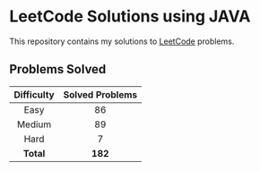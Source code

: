 # LeetCode Solutions using JAVA

This repository contains my solutions to [LeetCode](https://leetcode.com/) problems.

## Problems Solved

| Difficulty | Solved Problems |
|:----------:|:---------------:|
|    Easy    |       86        |
|   Medium   |       89        |
|    Hard    |        7        |
| **Total**  |     **182**     |
